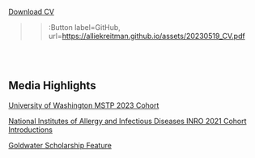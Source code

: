 [Download CV](https://alliekreitman.github.io/assets/20230519_CV.pdf)

> > :Button label=GitHub, url=https://alliekreitman.github.io/assets/20230519_CV.pdf


<br> 

<br> 

## Media Highlights
[University of Washington MSTP 2023 Cohort](https://mstp.washington.edu/students/mstp-students/?yearChosen=2023)

[National Institutes of Allergy and Infectious Diseases INRO 2021 Cohort Introductions](https://www.niaid.nih.gov/about/postbac-spotlight-meet-inro-2021-cohort)

[Goldwater Scholarship Feature](https://www.coloradocollege.edu/newsevents/newsroom/allie-kreitman-21-named-a-goldwater-scholar.html)
